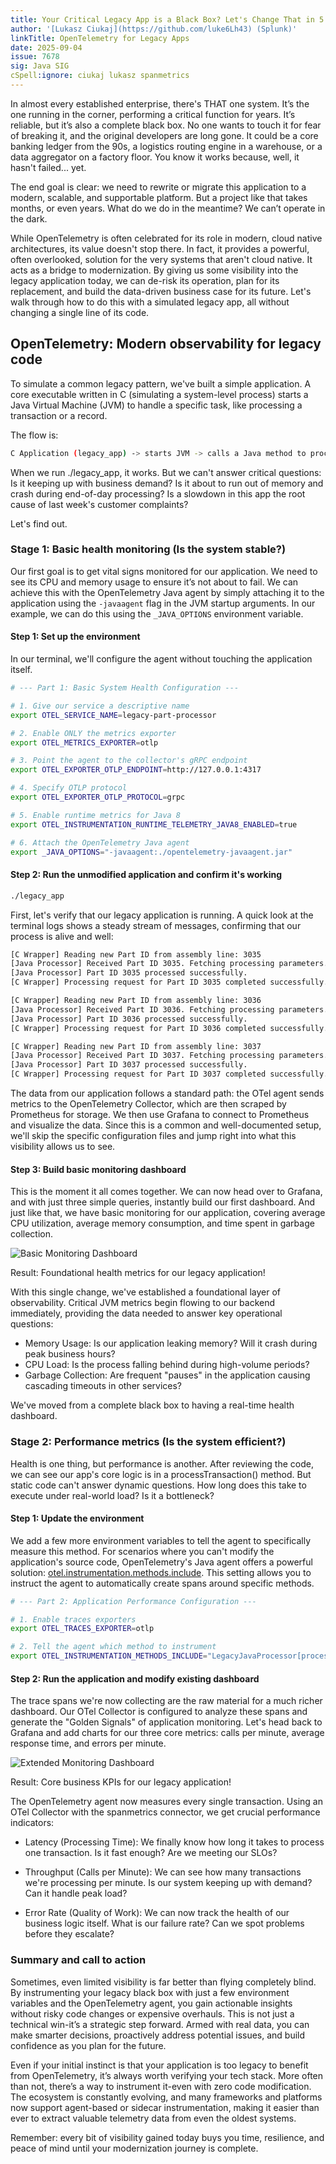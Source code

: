 ```yaml
---
title: Your Critical Legacy App is a Black Box? Let's Change That in 5 Minutes!
author: '[Lukasz Ciukaj](https://github.com/luke6Lh43) (Splunk)'
linkTitle: OpenTelemetry for Legacy Apps
date: 2025-09-04
issue: 7678
sig: Java SIG
cSpell:ignore: ciukaj lukasz spanmetrics
---
```


In almost every established enterprise, there's THAT one system. It’s the one
running in the corner, performing a critical function for years. It’s reliable,
but it’s also a complete black box. No one wants to touch it for fear of
breaking it, and the original developers are long gone. It could be a core
banking ledger from the 90s, a logistics routing engine in a warehouse, or a
data aggregator on a factory floor. You know it works because, well, it hasn't
failed... yet.

The end goal is clear: we need to rewrite or migrate this application to a
modern, scalable, and supportable platform. But a project like that takes
months, or even years. What do we do in the meantime? We can’t operate in the
dark.

While OpenTelemetry is often celebrated for its role in modern, cloud native
architectures, its value doesn't stop there. In fact, it provides a powerful,
often overlooked, solution for the very systems that aren't cloud native. It
acts as a bridge to modernization. By giving us some visibility into the legacy
application today, we can de-risk its operation, plan for its replacement, and
build the data-driven business case for its future. Let's walk through how to do
this with a simulated legacy app, all without changing a single line of its
code.

## OpenTelemetry: Modern observability for legacy code

To simulate a common legacy pattern, we've built a simple application. A core
executable written in C (simulating a system-level process) starts a Java
Virtual Machine (JVM) to handle a specific task, like processing a transaction
or a record.

The flow is:

```bash
C Application (legacy_app) -> starts JVM -> calls a Java method to process a task
```

When we run ./legacy_app, it works. But we can't answer critical questions: Is
it keeping up with business demand? Is it about to run out of memory and crash
during end-of-day processing? Is a slowdown in this app the root cause of last
week's customer complaints?

Let's find out.

### Stage 1: Basic health monitoring (Is the system stable?)

Our first goal is to get vital signs monitored for our application. We need to
see its CPU and memory usage to ensure it’s not about to fail. We can achieve
this with the OpenTelemetry Java agent by simply attaching it to the application
using the `-javaagent` flag in the JVM startup arguments. In our example, we can
do this using the `_JAVA_OPTIONS` environment variable.

#### Step 1: Set up the environment

In our terminal, we'll configure the agent without touching the application
itself.

```bash
# --- Part 1: Basic System Health Configuration ---

# 1. Give our service a descriptive name
export OTEL_SERVICE_NAME=legacy-part-processor

# 2. Enable ONLY the metrics exporter
export OTEL_METRICS_EXPORTER=otlp

# 3. Point the agent to the collector's gRPC endpoint
export OTEL_EXPORTER_OTLP_ENDPOINT=http://127.0.0.1:4317

# 4. Specify OTLP protocol
export OTEL_EXPORTER_OTLP_PROTOCOL=grpc

# 5. Enable runtime metrics for Java 8
export OTEL_INSTRUMENTATION_RUNTIME_TELEMETRY_JAVA8_ENABLED=true

# 6. Attach the OpenTelemetry Java agent
export _JAVA_OPTIONS="-javaagent:./opentelemetry-javaagent.jar"
```

#### Step 2: Run the unmodified application and confirm it's working

```bash
./legacy_app
```

First, let's verify that our legacy application is running. A quick look at the
terminal logs shows a steady stream of messages, confirming that our process is
alive and well:

```bash
[C Wrapper] Reading new Part ID from assembly line: 3035
[Java Processor] Received Part ID 3035. Fetching processing parameters...
[Java Processor] Part ID 3035 processed successfully.
[C Wrapper] Processing request for Part ID 3035 completed successfully.

[C Wrapper] Reading new Part ID from assembly line: 3036
[Java Processor] Received Part ID 3036. Fetching processing parameters...
[Java Processor] Part ID 3036 processed successfully.
[C Wrapper] Processing request for Part ID 3036 completed successfully.

[C Wrapper] Reading new Part ID from assembly line: 3037
[Java Processor] Received Part ID 3037. Fetching processing parameters...
[Java Processor] Part ID 3037 processed successfully.
[C Wrapper] Processing request for Part ID 3037 completed successfully.
```

The data from our application follows a standard path: the OTel agent sends
metrics to the OpenTelemetry Collector, which are then scraped by Prometheus for
storage. We then use Grafana to connect to Prometheus and visualize the data.
Since this is a common and well-documented setup, we'll skip the specific
configuration files and jump right into what this visibility allows us to see.

#### Step 3: Build basic monitoring dashboard

This is the moment it all comes together. We can now head over to Grafana, and
with just three simple queries, instantly build our first dashboard. And just
like that, we have basic monitoring for our application, covering average CPU
utilization, average memory consumption, and time spent in garbage collection.

![Basic Monitoring Dashboard](basic-monitoring.png)

Result: Foundational health metrics for our legacy application!

With this single change, we've established a foundational layer of
observability. Critical JVM metrics begin flowing to our backend immediately,
providing the data needed to answer key operational questions:

- Memory Usage: Is our application leaking memory? Will it crash during peak
  business hours?
- CPU Load: Is the process falling behind during high-volume periods?
- Garbage Collection: Are frequent "pauses" in the application causing cascading
  timeouts in other services?

We've moved from a complete black box to having a real-time health dashboard.

### Stage 2: Performance metrics (Is the system efficient?)

Health is one thing, but performance is another. After reviewing the code, we
can see our app's core logic is in a processTransaction() method. But static
code can't answer dynamic questions. How long does this take to execute under
real-world load? Is it a bottleneck?

#### Step 1: Update the environment

We add a few more environment variables to tell the agent to specifically
measure this method. For scenarios where you can't modify the application's
source code, OpenTelemetry's Java agent offers a powerful solution:
[otel.instrumentation.methods.include](/docs/zero-code/java/agent/annotations/#creating-spans-around-methods-with-otelinstrumentationmethodsinclude).
This setting allows you to instruct the agent to automatically create spans
around specific methods.

```bash
# --- Part 2: Application Performance Configuration ---

# 1. Enable traces exporters
export OTEL_TRACES_EXPORTER=otlp

# 2. Tell the agent which method to instrument
export OTEL_INSTRUMENTATION_METHODS_INCLUDE="LegacyJavaProcessor[processData]"
```

#### Step 2: Run the application and modify existing dashboard

The trace spans we're now collecting are the raw material for a much richer
dashboard. Our OTel Collector is configured to analyze these spans and generate
the "Golden Signals" of application monitoring. Let's head back to Grafana and
add charts for our three core metrics: calls per minute, average response time,
and errors per minute.

![Extended Monitoring Dashboard](extended-monitoring.png)

Result: Core business KPIs for our legacy application!

The OpenTelemetry agent now measures every single transaction. Using an OTel
Collector with the spanmetrics connector, we get crucial performance indicators:

- Latency (Processing Time): We finally know how long it takes to process one
  transaction. Is it fast enough? Are we meeting our SLOs?

- Throughput (Calls per Minute): We can see how many transactions we're
  processing per minute. Is our system keeping up with demand? Can it handle
  peak load?

- Error Rate (Quality of Work): We can now track the health of our business
  logic itself. What is our failure rate? Can we spot problems before they
  escalate?

### Summary and call to action

Sometimes, even limited visibility is far better than flying completely blind.
By instrumenting your legacy black box with just a few environment variables and
the OpenTelemetry agent, you gain actionable insights without risky code changes
or expensive overhauls. This is not just a technical win-it’s a strategic step
forward. Armed with real data, you can make smarter decisions, proactively
address potential issues, and build confidence as you plan for the future.

Even if your initial instinct is that your application is too legacy to benefit
from OpenTelemetry, it’s always worth verifying your tech stack. More often than
not, there’s a way to instrument it-even with zero code modification. The
ecosystem is constantly evolving, and many frameworks and platforms now support
agent-based or sidecar instrumentation, making it easier than ever to extract
valuable telemetry data from even the oldest systems.

Remember: every bit of visibility gained today buys you time, resilience, and
peace of mind until your modernization journey is complete.
